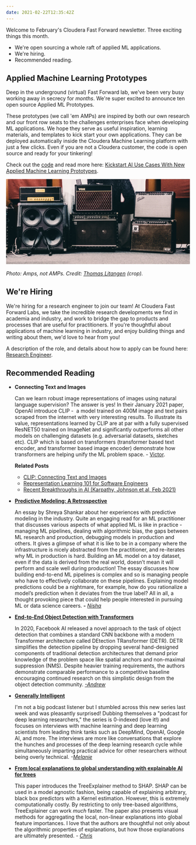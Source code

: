```yaml
---
date: 2021-02-22T12:35:42Z
---
```


Welcome to February's Cloudera Fast Forward newsletter. Three exciting things this month.

- We're open sourcing a whole raft of applied ML applications.
- We're hiring.
- Recommended reading.

## Applied Machine Learning Prototypes

Deep in the underground (virtual) Fast Forward lab, we've been very busy working away in secrecy for _months_. We're super excited to announce ten open source Applied ML Prototypes.

These prototypes (we call 'em AMPs) are inspired by both our own research and our front row seats to the challenges enterprises face when developing ML applications. We hope they serve as useful inspiration, learning materials, and templates to kick start your own applications. They can be deployed automatically inside the Cloudera Machine Learning platform with just a few clicks. Even if you are not a Cloudera customer, the code is open source and ready for your tinkering!

Check out the [code](https://github.com/cloudera?q=CML_AMP) and read more here: [Kickstart AI Use Cases With New Applied Machine Learning Prototypes](https://blog.cloudera.com/kickstart-ai-use-cases-with-new-applied-machine-learning-prototypes/).

![Guitar Amps](/images/hugo/amps-1613997389.png)

_Photo: Amps, not AMPs. Credit: [Thomas Litangen](https://unsplash.com/@litangen) (crop)._

## We're Hiring

We're hiring for a research engineer to join our team! At Cloudera Fast Forward Labs, we take the incredible research developments we find in academia and industry, and work to bridge the gap to products and processes that are useful for practitioners. If you're thoughtful about applications of machine learning in industry, and enjoy building things and writing about them, we'd love to hear from you!

A description of the role, and details about how to apply can be found here: [Research Engineer](https://cloudera.wd5.myworkdayjobs.com/External_Career/job/UK-Remote/Research-Engineer---Fast-Forward-Team_210336-1).

## Recommended Reading

- **Connecting Text and Images**

  Can we learn robust image representations of images using natural language supervision? The answer is yes! In their January 2021 paper, OpenAI introduce CLIP -  a model trained on 400M image and text pairs scraped from the internet with very interesting results. To illustrate its value, representations learned by CLIP are at par with a fully supervised ResNET50 trained on ImageNet and significantly outperforms all other models on challenging datasets (e.g. adversarial datasets, sketches etc). CLIP which is based on transformers (transformer based text encoder, and transformer based image encoder) demonstrate how transformers are helping unify the ML problem space. - [Victor](https://twitter.com/vykthur).

  **Related Posts**

  - [CLIP: Connecting Text and Images](https://openai.com/blog/clip/)
  - [Representation Learning 101 for Software Engineers](https://blog.fastforwardlabs.com/2020/11/15/representation-learning-101-for-software-engineers.html)
  - [Recent Breakthroughs in AI (Karpathy, Johnson et al, Feb 2021)](https://victordibia.com/blog/ai-breakthroughs-feb21/)

- **[Predictive Modeling: A Retrospective](https://www.shreya-shankar.com/8d5c6ec070babe7c23d3d5b68384a8bd/retrospective.pdf)**

  An essay by Shreya Shankar about her experiences with predictive modeling in the industry. Quite an engaging read for an ML practitioner that discusses various aspects of what applied ML is like in practice - managing ML pipelines, dealing with algorithmic bias, the gaps between ML research and production, debugging models in production and others. It gives a glimpse of what it is like to be in a company where the infrastructure is nicely abstracted from the practitioner, and re-iterates why ML in production is hard. Building an ML model on a toy dataset, even if the data is derived from the real world, doesn’t mean it will perform and scale well during production! The essay discusses how building end-to-end ML pipelines is complex and so is managing people who have to effectively collaborate on these pipelines. Explaining model predictions could be a nightmare, for example, how do you rationalize a model’s prediction when it deviates from the true label? All in all, a thought provoking piece that could help people interested in pursuing ML or data science careers. **-** [_Nisha_](https://twitter.com/NishaMuktewar)

- **[End-to-End Object Detection with Transformers](https://arxiv.org/pdf/2005.12872v2.pdf)**

  In 2020, Facebook AI released a novel approach to the task of object detection that combines a standard CNN backbone with a modern Transformer architecture called DEtection TRansformer (DETR). DETR simplifies the detection pipeline by dropping several hand-designed components of traditional detection architectures that demand prior knowledge of the problem space like spatial anchors and non-maximal suppression (NMS). Despite heavier training requirements, the authors demonstrate comparable performance to a competitive baseline encouraging continued research on this simplistic design from the object detection community. _[-Andrew](https://www.linkedin.com/in/andrew-r-reed/)_

- **[Generally Intelligent](https://generallyintelligent.ai/)**

  I'm not a big podcast listener but I stumbled across this new series last week and was pleasantly surprised! Dubbing themselves a "podcast for deep learning researchers," the series is 0-indexed (love it!) and focuses on interviews with machine learning and deep learning scientists from leading think tanks such as DeepMind, OpenAI, Google AI, and more. The interviews are more like conversations that explore the hunches and processes of the deep learning research cycle while simultaneously imparting practical advice for other researchers without being overly technical. _-[Melanie](www.linkedin.com/in/melanierbeck)_

- **[From local explanations to global understanding with explainable AI for trees](https://www.nature.com/articles/s42256-019-0138-9)**

  This paper introduces the TreeExplainer method to SHAP. SHAP can be used in a model agnostic fashion, being capable of explaining arbitrary, black box predictors with a Kernel estimation. However, this is extremely computationally costly. By restricting to only tree-based algorithms, TreeExplainer can work _much_ faster. The paper also presents visual methods for aggregating the local, non-linear explanations into global feature importances. I love that the authors are thoughtful not only about the algorithmic properties of explanations, but how those explanations are ultimately presented. - [_Chris_](https://twitter.com/_cjwallace)
